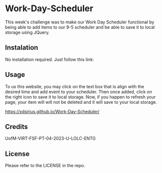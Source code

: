 # Work-Day-Scheduler

This week's challenge was to make our Work Day Scheduler functional by being able to add items to our 9-5 scheduler and be able to save it to local storage using JQuery.

## Instalation
No installation required. Just follow this link:


## Usage
To us this website, you may click on the text box that is align with the desired time and add event to your scheduler. Then once added, click on the right icon to save it to local storage. Now, if you happen to refresh your page, your item will will not be deleted and it will save to your local storage. 

https://xdsirius.github.io/Work-Day-Scheduler/

## Credits
UofM-VIRT-FSF-PT-04-2023-U-LOLC-ENTG

## License
Please refer to the LICENSE in the repo.